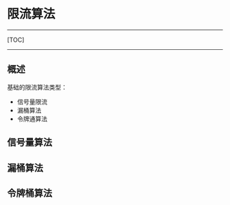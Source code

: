 # 限流算法

---

[TOC]

---



## 概述

基础的限流算法类型：

- 信号量限流
- 漏桶算法
- 令牌通算法



## 信号量算法

## 漏桶算法

## 令牌桶算法

